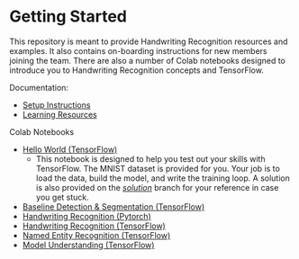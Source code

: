 # Getting Started

This repository is meant to provide Handwriting Recognition resources and examples. It also contains on-boarding instructions for new
members joining the team. There are also a number of Colab notebooks designed to introduce you to Handwriting Recognition concepts and
TensorFlow.

Documentation:
* [Setup Instructions](https://github.com/BYU-Handwriting-Lab/GettingStarted/blob/master/documentation/Setup.md)
* [Learning Resources](https://github.com/BYU-Handwriting-Lab/GettingStarted/blob/master/documentation/Learning.md)

Colab Notebooks
* [Hello World (TensorFlow)](https://colab.research.google.com/github/BYU-Handwriting-Lab/GettingStarted/blob/master/notebooks/HelloWorldTensorFlow.ipynb)
  * This notebook is designed to help you test out your skills with TensorFlow. The MNIST dataset is provided for you. Your job is to load the data,
    build the model, and write the training loop. A solution is also provided on the [*solution*](https://colab.research.google.com/github/BYU-Handwriting-Lab/GettingStarted/blob/solution/notebooks/HelloWorldTensorFlow.ipynb) branch for your reference in case you get stuck.
* [Baseline Detection & Segmentation (TensorFlow)](https://colab.research.google.com/github/BYU-Handwriting-Lab/GettingStarted/blob/master/notebooks/ARUNetSegmentation.ipynb)
* [Handwriting Recognition (Pytorch)](https://colab.research.google.com/github/BYU-Handwriting-Lab/GettingStarted/blob/master/notebooks/handwriting-recognition-pytorch.ipynb)
* [Handwriting Recognition (TensorFlow)](https://colab.research.google.com/github/BYU-Handwriting-Lab/GettingStarted/blob/master/notebooks/handwriting-recognition-tensorflow.ipynb)
* [Named Entity Recognition (TensorFlow)](https://colab.research.google.com/github/BYU-Handwriting-Lab/GettingStarted/blob/master/notebooks/named-entity-recognition.ipynb)
* [Model Understanding (TensorFlow)](https://colab.research.google.com/github/BYU-Handwriting-Lab/GettingStarted/blob/master/ModelUnderstanding.ipynb)
